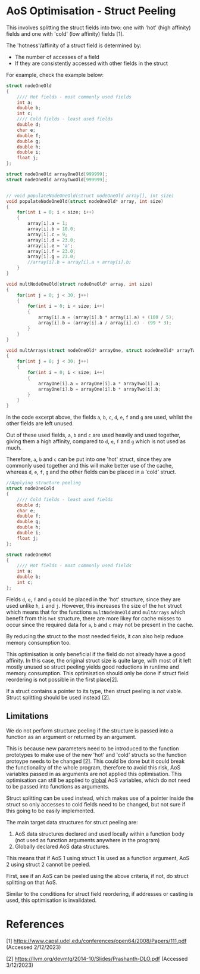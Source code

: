 # AoS Optimisation - Struct Peeling

This involves splitting the struct fields into two: one with 'hot' (high affinity) fields and one with 'cold' (low affinity) fields [1].

The 'hotness'/affinity of a struct field is determined by:
- The number of accesses of a field
- If they are consistently accessed with other fields in the struct

For example, check the example below:

```C
struct nodeOneOld
{
    //// Hot fields - most commonly used fields
    int a;
    double b;
    int c;
    //// Cold fields - least used fields
    double d;
    char e;
    double f;
    double g;
    double h;
    double i;
    float j;
};

struct nodeOneOld arrayOneOld[999999];
struct nodeOneOld arrayTwoOld[999999];


// void populateNodeOneOld(struct nodeOneOld array[], int size)
void populateNodeOneOld(struct nodeOneOld* array, int size)
{
    for(int i = 0; i < size; i++)
    {
        array[i].a = 1;
        array[i].b = 10.0;
        array[i].c = 9;
        array[i].d = 23.0;
        array[i].e = 'a';
        array[i].f = 23.0;
        array[i].g = 23.0;
        //array[i].b = array[i].a + array[i].b;
    }
}

void multNodeOneOld(struct nodeOneOld* array, int size)
{
    for(int j = 0; j < 30; j++)
    {
        for(int i = 0; i < size; i++)
        {
            array[i].a = (array[i].b * array[i].a) + (100 / 5);
            array[i].b = (array[i].a / array[i].c) - (99 * 3);
        }
    }
}

void multArrays(struct nodeOneOld* arrayOne, struct nodeOneOld* arrayTwo, int size)
{
    for(int j = 0; j < 30; j++)
    {
        for(int i = 0; i < size; i++)
        {
            arrayOne[i].a = arrayOne[i].a * arrayTwo[i].a;
            arrayOne[i].b = arrayOne[i].b * arrayTwo[i].b;
        }
    }
}
```

In the code excerpt above, the fields `a`, `b`, `c`, `d`, `e`, `f` and `g` are used, whilst the other fields are left unused.

Out of these used fields, `a`, `b` and `c` are used heavily and used together, giving them a high affinity, compared to `d`, `e`, `f` and `g` which is not used as much.

Therefore, `a`, `b` and `c` can be put into one 'hot' struct, since they are commonly used together and this will make better use of the cache, whereas `d`, `e`, `f`, `g`  and the other fields can be placed in a 'cold' struct.

```C
//Applying structure peeling
struct nodeOneCold
{
    //// Cold fields - least used fields
    double d;
    char e;
    double f;
    double g;
    double h;
    double i;
    float j;
};

struct nodeOneHot
{
    //// Hot fields - most commonly used fields
    int a;
    double b;
    int c;
};
```
Fields `d`, `e`, `f` and `g` could be placed in the 'hot' structure, since they are used unlike `h`, `i` and `j`. However, this increases the size of the `hot` struct which means that for the functions `multNodeOneOld` and `multArrays` which benefit from this `hot` structure, there are more likey for cache misses to occur since the required data for `a`, `b` and `c` may not be present in the cache.

By reducing the struct to the most needed fields, it can also help reduce memory consumption too.

This optimisation is only beneficial if the field do not already have a good affinity. In this case, the original struct size is quite large, with most of it left mostly unused so struct peeling yields good reductions in runtime and memory consumption. This optimisation should only be done if struct field reordering is not possible in the first place[2].

If a struct contains a pointer to its type, then struct peeling is *not* viable. Struct splitting should be used instead [2].

## Limitations

We do not perform structure peeling if the structure is passed into a function as an argument or returned by an argument. 

This is because new parameters need to be introduced to the function prototypes to make use of the new 'hot' and 'cold' structs so the function protoype needs to be changed [2]. This could be done but it could break the functionality of the whole program, therefore to avoid this risk, AoS variables passed in as arguments are not applied this optimisation. This optimisation can still be applied to <u>global</u> AoS variables, which do not need to be passed into functions as arguments. 

Struct splitting can be used instead, which makes use of a pointer inside the struct so only accesses to cold fields need to be changed, but not sure if this going to be easily implemented.

The main target data structures for struct peeling are:
1) AoS data structures declared and used locally within a function body (not used as function arguments anywhere in the program)
2) Globally declared AoS data structures.

This means that if AoS 1 using struct 1 is used as a function argument, AoS 2 using struct 2 cannot be peeled.

First, see if an AoS can be peeled using the above criteria, if not, do struct splitting on that AoS.

Similar to the conditions for struct field reordering, if addresses or casting is used, this optimisation is invalidated.

# References

[1] https://www.capsl.udel.edu/conferences/open64/2008/Papers/111.pdf (Accessed 2/12/2023)

[2] https://llvm.org/devmtg/2014-10/Slides/Prashanth-DLO.pdf (Accessed 3/12/2023)